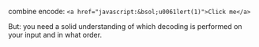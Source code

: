 combine encode:
`<a href="javascript:&bsol;u0061lert(1)">Click me</a>
`

But: you need a solid understanding of which decoding is performed on your input and in what order.